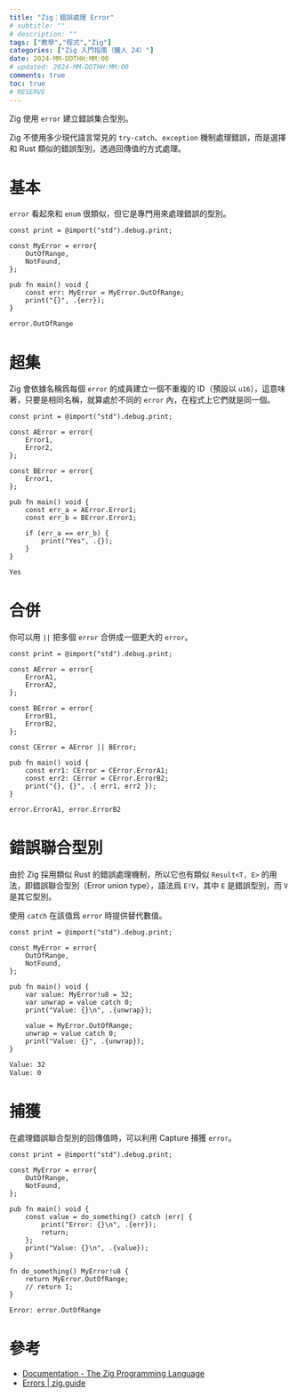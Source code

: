 ```yaml
---
title: "Zig：錯誤處理 Error"
# subtitle: ""
# description: ""
tags: ["教學","程式","Zig"]
categories: ["Zig 入門指南（鐵人 24）"]
date: 2024-MM-DDTHH:MM:00
# updated: 2024-MM-DDTHH:MM:00
comments: true
toc: true
# RESERVE
---
```


Zig 使用 `error` 建立錯誤集合型別。

<!-- more -->

Zig 不使用多少現代語言常見的 `try-catch`、`exception` 機制處理錯誤，而是選擇和 Rust 類似的錯誤型別，透過回傳值的方式處理。

# 基本

`error` 看起來和 `enum` 很類似，但它是專門用來處理錯誤的型別。

```zig
const print = @import("std").debug.print;

const MyError = error{
    OutOfRange,
    NotFound,
};

pub fn main() void {
    const err: MyError = MyError.OutOfRange;
    print("{}", .{err});
}
```

```bash
error.OutOfRange
```

# 超集

Zig 會依據名稱爲每個 `error` 的成員建立一個不重複的 ID（預設以 `u16`），這意味著，只要是相同名稱，就算處於不同的 `error` 內，在程式上它們就是同一個。

```zig
const print = @import("std").debug.print;

const AError = error{
    Error1,
    Error2,
};

const BError = error{
    Error1,
};

pub fn main() void {
    const err_a = AError.Error1;
    const err_b = BError.Error1;

    if (err_a == err_b) {
        print("Yes", .{});
    }
}
```

```bash
Yes
```

# 合併

你可以用 `||` 把多個 `error` 合併成一個更大的 `error`。

```zig
const print = @import("std").debug.print;

const AError = error{
    ErrorA1,
    ErrorA2,
};

const BError = error{
    ErrorB1,
    ErrorB2,
};

const CError = AError || BError;

pub fn main() void {
    const err1: CError = CError.ErrorA1;
    const err2: CError = CError.ErrorB2;
    print("{}, {}", .{ err1, err2 });
}
```

```bash
error.ErrorA1, error.ErrorB2
```

# 錯誤聯合型別

由於 Zig 採用類似 Rust 的錯誤處理機制，所以它也有類似 `Result<T, E>` 的用法，即錯誤聯合型別（Error union type），語法爲 `E!V`，其中 `E` 是錯誤型別，而 `V` 是其它型別。

使用 `catch` 在該值爲 `error` 時提供替代數值。

```zig
const print = @import("std").debug.print;

const MyError = error{
    OutOfRange,
    NotFound,
};

pub fn main() void {
    var value: MyError!u8 = 32;
    var unwrap = value catch 0;
    print("Value: {}\n", .{unwrap});

    value = MyError.OutOfRange;
    unwrap = value catch 0;
    print("Value: {}", .{unwrap});
}
```

```bash
Value: 32
Value: 0
```

# 捕獲

在處理錯誤聯合型別的回傳值時，可以利用 Capture 捕獲 `error`。

```zig
const print = @import("std").debug.print;

const MyError = error{
    OutOfRange,
    NotFound,
};

pub fn main() void {
    const value = do_something() catch |err| {
        print("Error: {}\n", .{err});
        return;
    };
    print("Value: {}\n", .{value});
}

fn do_something() MyError!u8 {
    return MyError.OutOfRange;
    // return 1;
}
```

```bash
Error: error.OutOfRange
```

# 參考

- [Documentation - The Zig Programming Language](https://ziglang.org/documentation/0.13.0/#Errors)
- [Errors | zig.guide](https://zig.guide/language-basics/errors)
